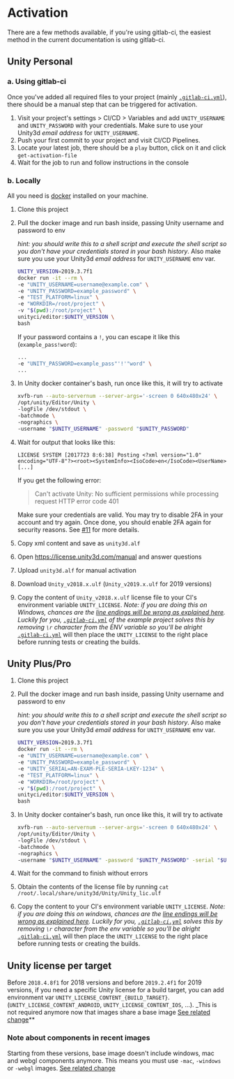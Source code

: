 # Activation

There are a few methods available, if you're using gitlab-ci, the easiest method in the current documentation is using gitlab-ci.

## Unity Personal

### a. Using gitlab-ci

Once you've added all required files to your project (mainly [`.gitlab-ci.yml`](https://gitlab.com/gableroux/unity3d-gitlab-ci-example/-/blob/master/.gitlab-ci.yml)), there should be a manual step that can be triggered for activation.

1. Visit your project's settings > CI/CD > Variables and add `UNITY_USERNAME` and `UNITY_PASSWORD` with your credentials. Make sure to use your Unity3d _email address_ for `UNITY_USERNAME`.
1. Push your first commit to your project and visit CI/CD Pipelines.
1. Locate your latest job, there should be a `play` button, click on it and click `get-activation-file`
1. Wait for the job to run and follow instructions in the console

### b. Locally

All you need is [docker](https://www.docker.com/) installed on your machine.

1. Clone this project
2. Pull the docker image and run bash inside, passing Unity username and password to env

   _hint: you should write this to a shell script and execute the shell script so you don't have your credentials stored in your bash history_. Also make sure you use your Unity3d _email address_ for `UNITY_USERNAME` env var.

   ```bash
   UNITY_VERSION=2019.3.7f1
   docker run -it --rm \
   -e "UNITY_USERNAME=username@example.com" \
   -e "UNITY_PASSWORD=example_password" \
   -e "TEST_PLATFORM=linux" \
   -e "WORKDIR=/root/project" \
   -v "$(pwd):/root/project" \
   unityci/editor:$UNITY_VERSION \
   bash
   ```

   If your password contains a `!`, you can escape it like this (`example_pass!word`):

   ```bash
   ...
   -e "UNITY_PASSWORD=example_pass"'!'"word" \
   ...
   ```

3. In Unity docker container's bash, run once like this, it will try to activate

   ```bash
   xvfb-run --auto-servernum --server-args='-screen 0 640x480x24' \
   /opt/unity/Editor/Unity \
   -logFile /dev/stdout \
   -batchmode \
   -nographics \
   -username "$UNITY_USERNAME" -password "$UNITY_PASSWORD"
   ```

4. Wait for output that looks like this:

   ```
   LICENSE SYSTEM [2017723 8:6:38] Posting <?xml version="1.0" encoding="UTF-8"?><root><SystemInfo><IsoCode>en</IsoCode><UserName>[...]
   ```

   If you get the following error:

   > Can't activate Unity: No sufficient permissions while processing request HTTP error code 401

   Make sure your credentials are valid. You may try to disable 2FA in your account and try again. Once done, you should enable 2FA again for security reasons. See [#11](https://gitlab.com/gableroux/unity3d-gitlab-ci-example/issues/11) for more details.

5. Copy xml content and save as `unity3d.alf`
6. Open https://license.unity3d.com/manual and answer questions
7. Upload `unity3d.alf` for manual activation
8. Download `Unity_v2018.x.ulf` (`Unity_v2019.x.ulf` for 2019 versions)
9. Copy the content of `Unity_v2018.x.ulf` license file to your CI's environment variable `UNITY_LICENSE`.
   _Note: if you are doing this on Windows, chances are the [line endings will be wrong as explained here](https://gitlab.com/gableroux/unity3d-gitlab-ci-example/issues/5#note_95831816). Luckily for you, [`.gitlab-ci.yml`](https://github.com/game-ci/unity3d-ci-example/blob/master/.gitlab-ci.yml) of the example project solves this by removing `\r` character from the ENV variable so you'll be alright_
   [`.gitlab-ci.yml`](https://gitlab.com/gableroux/unity3d-gitlab-ci-example/-/blob/master/.gitlab-ci.yml) will then place the `UNITY_LICENSE` to the right place before running tests or creating the builds.

## Unity Plus/Pro

1. Clone this project
2. Pull the docker image and run bash inside, passing Unity username and password to env

   _hint: you should write this to a shell script and execute the shell script so you don't have your credentials stored in your bash history_. Also make sure you use your Unity3d _email address_ for `UNITY_USERNAME` env var.

   ```bash
   UNITY_VERSION=2019.3.7f1
   docker run -it --rm \
   -e "UNITY_USERNAME=username@example.com" \
   -e "UNITY_PASSWORD=example_password" \
   -e "UNITY_SERIAL=AN-EXAM-PLE-SERIA-LKEY-1234" \
   -e "TEST_PLATFORM=linux" \
   -e "WORKDIR=/root/project" \
   -v "$(pwd):/root/project" \
   unityci/editor:$UNITY_VERSION \
   bash
   ```

3. In Unity docker container's bash, run once like this, it will try to activate

   ```bash
   xvfb-run --auto-servernum --server-args='-screen 0 640x480x24' \
   /opt/unity/Editor/Unity \
   -logFile /dev/stdout \
   -batchmode \
   -nographics \
   -username "$UNITY_USERNAME" -password "$UNITY_PASSWORD" -serial "$UNITY_SERIAL"
   ```

4. Wait for the command to finish without errors
5. Obtain the contents of the license file by running `cat /root/.local/share/unity3d/Unity/Unity_lic.ulf`
6. Copy the content to your CI's environment variable `UNITY_LICENSE`.
   _Note: if you are doing this on windows, chances are the [line endings will be wrong as explained here](https://gitlab.com/gableroux/unity3d-gitlab-ci-example/issues/5#note_95831816). Luckily for you, [`.gitlab-ci.yml`](https://gitlab.com/gableroux/unity3d-gitlab-ci-example/-/blob/master/.gitlab-ci.yml) solves this by removing `\r` character from the env variable so you'll be alright_
   [`.gitlab-ci.yml`](https://gitlab.com/gableroux/unity3d-gitlab-ci-example/-/blob/master/.gitlab-ci.yml) will then place the `UNITY_LICENSE` to the right place before running tests or creating the builds.

## Unity license per target

Before `2018.4.8f1` for 2018 versions and before `2019.2.4f1` for 2019 versions, if you need a specific Unity license for a build target, you can add environment var `UNITY_LICENSE_CONTENT_{BUILD_TARGET}`. (`UNITY_LICENSE_CONTENT_ANDROID`, `UNITY_LICENSE_CONTENT_IOS`, ...). \_This is not required anymore now that images share a base image [See related change](https://gitlab.com/gableroux/unity3d/merge_requests/63)\*\*

### Note about components in recent images

Starting from these versions, base image doesn't include windows, mac and webgl components anymore. This means you must use `-mac`, `-windows` or `-webgl` images. [See related change](https://gitlab.com/gableroux/unity3d/merge_requests/63)
